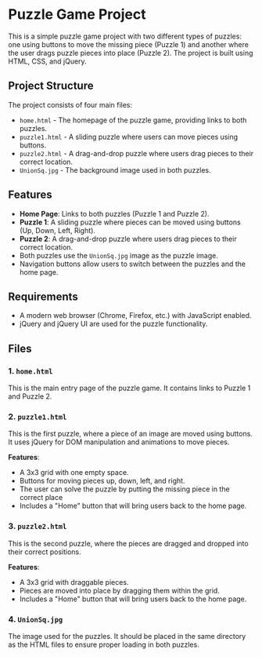 # Puzzle Game Project

This is a simple puzzle game project with two different types of puzzles: one using buttons to move the missing piece (Puzzle 1) and another where the user drags puzzle pieces into place (Puzzle 2). The project is built using HTML, CSS, and jQuery.

## Project Structure

The project consists of four main files:

- `home.html` - The homepage of the puzzle game, providing links to both puzzles.
- `puzzle1.html` - A sliding puzzle where users can move pieces using buttons.
- `puzzle2.html` - A drag-and-drop puzzle where users drag pieces to their correct location.
- `UnionSq.jpg` - The background image used in both puzzles.

## Features

- **Home Page**: Links to both puzzles (Puzzle 1 and Puzzle 2).
- **Puzzle 1**: A sliding puzzle where pieces can be moved using buttons (Up, Down, Left, Right).
- **Puzzle 2**: A drag-and-drop puzzle where users drag pieces to their correct location.
- Both puzzles use the `UnionSq.jpg` image as the puzzle image.
- Navigation buttons allow users to switch between the puzzles and the home page.

## Requirements

- A modern web browser (Chrome, Firefox, etc.) with JavaScript enabled.
- jQuery and jQuery UI are used for the puzzle functionality.

## Files

### 1. `home.html`

This is the main entry page of the puzzle game. It contains links to Puzzle 1 and Puzzle 2.

### 2. `puzzle1.html`

This is the first puzzle, where a piece of an image are moved using buttons. It uses jQuery for DOM manipulation and animations to move pieces.

**Features**:
- A 3x3 grid with one empty space.
- Buttons for moving pieces up, down, left, and right.
- The user can solve the puzzle by putting the missing piece in the correct place
-  Includes a "Home" button that will bring users back to the home page.

### 3. `puzzle2.html`

This is the second puzzle, where the pieces are dragged and dropped into their correct positions.

**Features**:
- A 3x3 grid with draggable pieces.
- Pieces are moved into place by dragging them within the grid.
-  Includes a "Home" button that will bring users back to the home page.

### 4. `UnionSq.jpg`

The image used for the puzzles. It should be placed in the same directory as the HTML files to ensure proper loading in both puzzles.
